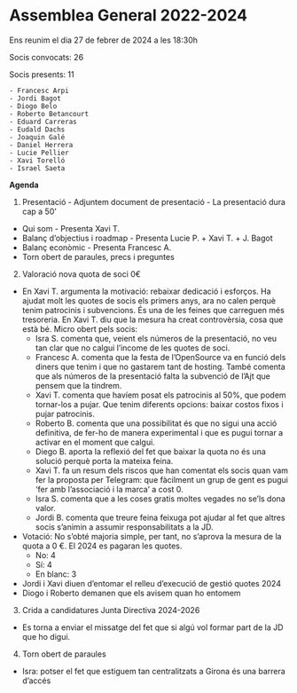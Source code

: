 # Assemblea General 2022-2024

Ens reunim el dia 27 de febrer de 2024 a les 18:30h

Socis convocats: 26

Socis presents: 11
```
- Francesc Arpi
- Jordi Bagot
- Diogo Belo
- Roberto Betancourt
- Eduard Carreras
- Eudald Dachs
- Joaquin Galé
- Daniel Herrera
- Lucie Pellier
- Xavi Torelló
- Israel Saeta
```

**Agenda**

1. Presentació - Adjuntem document de presentació - La presentació dura cap a 50’
  - Qui som - Presenta Xavi T.
  - Balanç d’objectius i roadmap - Presenta Lucie P. + Xavi T. + J. Bagot
  - Balanç econòmic - Presenta Francesc A.
  - Torn obert de paraules, precs i preguntes

2. Valoració nova quota de soci 0€
  - En Xavi T. argumenta la motivació: rebaixar dedicació i esforços. Ha ajudat molt les quotes de socis els primers anys, ara no calen perquè tenim patrocinis i subvencions. És una de les feines que carreguen més tresoreria. En Xavi T. diu que la mesura ha creat controvèrsia, cosa que està bé. Micro obert pels socis:
    - Isra S. comenta que, veient els números de la presentació, no veu tan clar que no calgui l’income de les quotes de soci.
    - Francesc A. comenta que la festa de l’OpenSource va en funció dels diners que tenim i que no gastarem tant de hosting. També comenta que als números de la presentació falta la subvenció de l’Ajt que pensem que la tindrem.
    - Xavi T. comenta que havíem posat els patrocinis al 50%, que podem tornar-los a pujar. Que tenim diferents opcions: baixar costos fixos i pujar patrocinis.
    - Roberto B. comenta que una possibilitat és que no sigui una acció definitiva, de fer-ho de manera experimental i que es pugui tornar a activar en el moment que calgui.
    - Diego B. aporta la reflexió del fet que baixar la quota no és una solució perquè porta la mateixa feina.
    - Xavi T. fa un resum dels riscos que han comentat els socis quan vam fer la proposta per Telegram: que fàcilment un grup de gent es pugui ‘fer amb l’associació i la marca’ a cost 0.
    - Isra S. comenta que a les coses gratis moltes vegades no se’ls dona valor.
    - Jordi B. comenta que treure feina feixuga pot ajudar al fet que altres socis s’animin a assumir responsabilitats a la JD.
  - Votació: No s’obté majoria simple, per tant, no s’aprova la mesura de la quota a 0 €. El 2024 es pagaran les quotes.
    - No: 4
    - Sí: 4
    - En blanc: 3
  - Jordi i Xavi diuen d’entomar el relleu d’execució de gestió quotes 2024
  - Diogo i Roberto demanen que els avisem quan ho entomem

3. Crida a candidatures Junta Directiva 2024-2026
  - Es torna a enviar el missatge del fet que si algú vol formar part de la JD que ho digui.

4. Torn obert de paraules
  - Isra: potser el fet que estiguem tan centralitzats a Girona és una barrera d’accés
